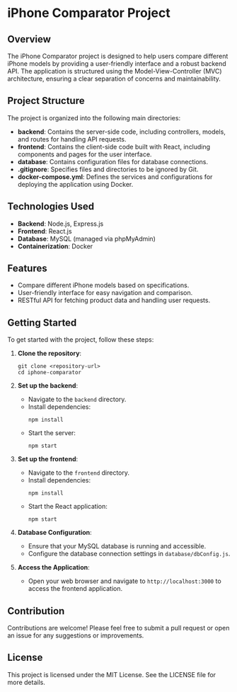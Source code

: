 # iPhone Comparator Project

## Overview
The iPhone Comparator project is designed to help users compare different iPhone models by providing a user-friendly interface and a robust backend API. The application is structured using the Model-View-Controller (MVC) architecture, ensuring a clear separation of concerns and maintainability.

## Project Structure
The project is organized into the following main directories:

- **backend**: Contains the server-side code, including controllers, models, and routes for handling API requests.
- **frontend**: Contains the client-side code built with React, including components and pages for the user interface.
- **database**: Contains configuration files for database connections.
- **.gitignore**: Specifies files and directories to be ignored by Git.
- **docker-compose.yml**: Defines the services and configurations for deploying the application using Docker.

## Technologies Used
- **Backend**: Node.js, Express.js
- **Frontend**: React.js
- **Database**: MySQL (managed via phpMyAdmin)
- **Containerization**: Docker

## Features
- Compare different iPhone models based on specifications.
- User-friendly interface for easy navigation and comparison.
- RESTful API for fetching product data and handling user requests.

## Getting Started
To get started with the project, follow these steps:

1. **Clone the repository**:
   ```
   git clone <repository-url>
   cd iphone-comparator
   ```

2. **Set up the backend**:
   - Navigate to the `backend` directory.
   - Install dependencies:
     ```
     npm install
     ```
   - Start the server:
     ```
     npm start
     ```

3. **Set up the frontend**:
   - Navigate to the `frontend` directory.
   - Install dependencies:
     ```
     npm install
     ```
   - Start the React application:
     ```
     npm start
     ```

4. **Database Configuration**:
   - Ensure that your MySQL database is running and accessible.
   - Configure the database connection settings in `database/dbConfig.js`.

5. **Access the Application**:
   - Open your web browser and navigate to `http://localhost:3000` to access the frontend application.

## Contribution
Contributions are welcome! Please feel free to submit a pull request or open an issue for any suggestions or improvements.

## License
This project is licensed under the MIT License. See the LICENSE file for more details.